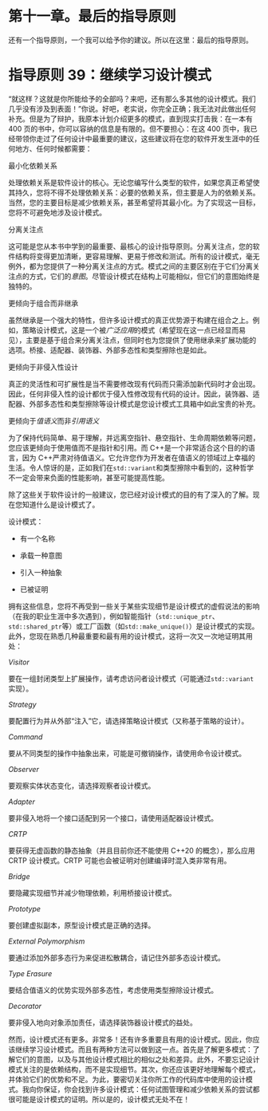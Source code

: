 # 第十一章。最后的指导原则

还有一个指导原则，一个我可以给予你的建议。所以在这里：最后的指导原则。

# 指导原则 39：继续学习设计模式

“就这样？这就是你所能给予的全部吗？来吧，还有那么多其他的设计模式。我们几乎没有涉及到表面！”你说。好吧，老实说，你完全正确；我无法对此做出任何补充。但是为了辩护，我原本计划介绍更多的模式，直到现实打击我：在一本有 400 页的书中，你可以容纳的信息是有限的。但不要担心：在这 400 页中，我已经带领你走过了任何设计中最重要的建议，这些建议将在您的软件开发生涯中的任何地方、任何时候都需要：

最小化依赖关系

处理依赖关系是软件设计的核心。无论您编写什么类型的软件，如果您真正希望使其持久，您将不得不处理依赖关系：必要的依赖关系，但主要是人为的依赖关系。当然，您的主要目标是减少依赖关系，甚至希望将其最小化。为了实现这一目标，您将不可避免地涉及设计模式。

分离关注点

这可能是您从本书中学到的最重要、最核心的设计指导原则。分离关注点，您的软件结构将变得更加清晰，更容易理解、更易于修改和测试。所有的设计模式，毫无例外，都为您提供了一种分离关注点的方式。模式之间的主要区别在于它们分离关注点的方式，它们的*意图*。尽管设计模式在结构上可能相似，但它们的意图始终是独特的。

更倾向于组合而非继承

虽然继承是一个强大的特性，但许多设计模式的真正优势源于构建在组合之上。例如，策略设计模式，这是一个被*广泛应用*的模式（希望现在这一点已经显而易见），主要是基于组合来分离关注点，但同时也为您提供了使用继承来扩展功能的选项。桥接、适配器、装饰器、外部多态性和类型擦除也是如此。

更倾向于非侵入性设计

真正的灵活性和可扩展性是当不需要修改现有代码而只需添加新代码时才会出现。因此，任何非侵入性的设计都优于侵入性修改现有代码的设计。因此，装饰器、适配器、外部多态性和类型擦除等设计模式是您设计模式工具箱中如此宝贵的补充。

更倾向于*值语义*而非*引用语义*

为了保持代码简单、易于理解，并远离空指针、悬空指针、生命周期依赖等问题，您应该更倾向于使用值而不是指针和引用。而 C++是一个非常适合这个目的的语言，因为 C++严肃对待值语义。它允许您作为开发者在值语义的领域过上幸福的生活。令人惊讶的是，正如我们在`std::variant`和类型擦除中看到的，这种哲学不一定会带来负面的性能影响，甚至可能提高性能。

除了这些关于软件设计的一般建议，您已经对设计模式的目的有了深入的了解。现在您知道什么是设计模式了。

设计模式：

+   有一个名称

+   承载一种意图

+   引入一种抽象

+   已被证明

拥有这些信息，您将不再受到一些关于某些实现细节是设计模式的虚假说法的影响（在我的职业生涯中多次遇到），例如智能指针（`std::unique_ptr`、`std::shared_ptr`等）或工厂函数（如`std::make_unique()`）是设计模式的实现。此外，您现在熟悉几种最重要和最有用的设计模式，这将一次又一次地证明其用处：

*Visitor*

要在一组封闭类型上扩展操作，请考虑访问者设计模式（可能通过`std::variant`实现）。

*Strategy*

要配置行为并从外部“注入”它，请选择策略设计模式（又称基于策略的设计）。

*Command*

要从不同类型的操作中抽象出来，可能是可撤销操作，请使用命令设计模式。

*Observer*

要观察实体状态变化，请选择观察者设计模式。

*Adapter*

要非侵入地将一个接口适配到另一个接口，请使用适配器设计模式。

*CRTP*

要获得无虚函数的静态抽象（并且目前你还不能使用 C++20 的概念），那么应用 CRTP 设计模式。CRTP 可能也会被证明对创建编译时混入类非常有用。

*Bridge*

要隐藏实现细节并减少物理依赖，利用桥接设计模式。

*Prototype*

要创建虚拟副本，原型设计模式是正确的选择。

*External Polymorphism*

要通过添加外部多态行为来促进松散耦合，请记住外部多态设计模式。

*Type Erasure*

要结合值语义的优势实现外部多态性，考虑使用类型擦除设计模式。

*Decorator*

要非侵入地向对象添加责任，请选择装饰器设计模式的益处。

然而，设计模式还有更多。非常多！还有许多重要且有用的设计模式。因此，你应该继续学习设计模式。而且有两种方法可以做到这一点。首先是了解更多模式：了解它们的意图，以及与其他设计模式相比的相似之处和差异。此外，不要忘记设计模式关注的是依赖结构，而不是实现细节。其次，你还应该更好地理解每个模式，并体验它们的优势和不足。为此，要密切关注你所工作的代码库中使用的设计模式。我向你保证，你会找到许多设计模式：任何试图管理和减少依赖关系的尝试都很可能是设计模式的证明。所以是的，设计模式无处不在！
